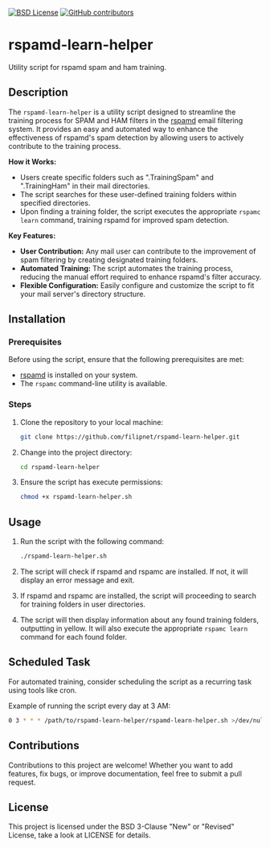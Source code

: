 [![BSD License](https://img.shields.io/badge/license-BSD-blue.svg)](LICENSE)
[![GitHub contributors](https://img.shields.io/github/contributors/filipnet/rspamd-learn-helper)](https://github.com/filipnet/rspamd-learn-helper/graphs/contributors)


# rspamd-learn-helper
Utility script for rspamd spam and ham training.

## Description
The `rspamd-learn-helper` is a utility script designed to streamline the training process for SPAM and HAM filters in the [rspamd](https://rspamd.com/) email filtering system. It provides an easy and automated way to enhance the effectiveness of rspamd's spam detection by allowing users to actively contribute to the training process.

**How it Works:**
- Users create specific folders such as ".TrainingSpam" and ".TrainingHam" in their mail directories.
- The script searches for these user-defined training folders within specified directories.
- Upon finding a training folder, the script executes the appropriate `rspamc learn` command, training rspamd for improved spam detection.

**Key Features:**
- **User Contribution:** Any mail user can contribute to the improvement of spam filtering by creating designated training folders.
- **Automated Training:** The script automates the training process, reducing the manual effort required to enhance rspamd's filter accuracy.
- **Flexible Configuration:** Easily configure and customize the script to fit your mail server's directory structure.

## Installation
### Prerequisites
Before using the script, ensure that the following prerequisites are met:
- [rspamd](https://rspamd.com/) is installed on your system.
- The `rspamc` command-line utility is available.

### Steps
1. Clone the repository to your local machine:
    ```bash
    git clone https://github.com/filipnet/rspamd-learn-helper.git
    ```

2. Change into the project directory:
    ```bash
    cd rspamd-learn-helper
    ```

3. Ensure the script has execute permissions:
    ```bash
    chmod +x rspamd-learn-helper.sh
    ```

## Usage
1. Run the script with the following command:
    ```bash
    ./rspamd-learn-helper.sh
    ```

2. The script will check if rspamd and rspamc are installed. If not, it will display an error message and exit.

3. If rspamd and rspamc are installed, the script will proceeding to search for training folders in user directories.

4. The script will then display information about any found training folders, outputting in yellow. It will also execute the appropriate `rspamc learn` command for each found folder.

## Scheduled Task
For automated training, consider scheduling the script as a recurring task using tools like cron.

Example of running the script every day at 3 AM:
```bash
0 3 * * * /path/to/rspamd-learn-helper/rspamd-learn-helper.sh >/dev/null 2>&1
```

## Contributions
Contributions to this project are welcome! Whether you want to add features, fix bugs, or improve documentation, feel free to submit a pull request.

## License
This project is licensed under the BSD 3-Clause "New" or "Revised" License, take a look at LICENSE for details.
